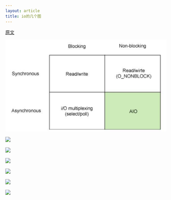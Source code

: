 ```yaml
---
layout: article
title: io的几个图
---
```


[原文](https://brainbackdoor.tistory.com/26)


![](/images/io/1.jpeg)

![](/images/io/2.jpeg)

![](/images/io/3.jpeg)

![](/images/io/4.jpeg)

![](/images/io/5.jpeg)

![](/images/io/6.jpeg)

![](/images/io/7.jpeg)

